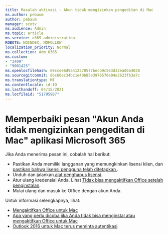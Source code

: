 ```yaml
---
title: Masalah aktivasi - Akun tidak mengizinkan pengeditan di Mac
ms.author: pebaum
author: pebaum
manager: scotv
ms.audience: Admin
ms.topic: article
ms.service: o365-administration
ROBOTS: NOINDEX, NOFOLLOW
localization_priority: Normal
ms.collection: Adm_O365
ms.custom:
- "3409"
- "9001425"
ms.openlocfilehash: 69ccee6d9a412370577becb9c563d32ea0bb4038
ms.sourcegitcommit: 8bc60ec34bc1e40685e3976576e04a2623f63a7c
ms.translationtype: MT
ms.contentlocale: id-ID
ms.lasthandoff: 04/15/2021
ms.locfileid: "51795987"
---
```

# <a name="fixing-the-microsoft-365-apps-your-account-doesnt-allow-editing-on-a-mac-message"></a>Memperbaiki pesan "Akun Anda tidak mengizinkan pengeditan di Mac" aplikasi Microsoft 365

Jika Anda menerima pesan ini, cobalah hal berikut:

- Pastikan Anda memiliki langganan yang memungkinkan lisensi klien, dan [pastikan bahwa lisensi pengguna telah ditetapkan ](https://docs.microsoft.com/microsoft-365/admin/add-users/add-users). 
- Unduh dan jalankan[ alat penghapus lisensi](https://support.office.com/article/how-to-remove-office-license-files-on-a-mac-b032c0f6-a431-4dad-83a9-6b727c03b193).
- Atur ulang kredensial Anda. Lihat [ TIdak bisa mengaktifkan Office setelah penginstalan](https://support.office.com/article/5efba2b4-b1e6-4e5f-bf3c-6ab945d03dea#bkmk_cantactivate).
- Mulai ulang dan masuk ke Office dengan akun Anda.

Untuk informasi selengkapnya, lihat:
- [Mengaktifkan Office untuk Mac](https://support.office.com/article/activate-office-for-mac-7f6646b1-bb14-422a-9ad4-a53410fcefb2)
- [Apa yang perlu dicoba jika Anda tidak bisa menginstal atau mengaktifkan Office untuk Mac](https://support.office.com/article/5efba2b4-b1e6-4e5f-bf3c-6ab945d03dea#picktab=activation)
- [Outlook 2016 untuk Mac terus meminta autentikasi](https://docs.microsoft.com/outlook/troubleshoot/sign-in/repeated-prompts-authentication)